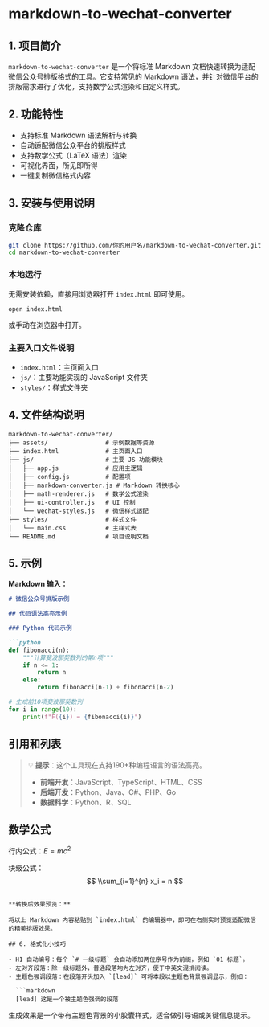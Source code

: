 # markdown-to-wechat-converter

## 1. 项目简介

`markdown-to-wechat-converter` 是一个将标准 Markdown 文档快速转换为适配微信公众号排版格式的工具。它支持常见的 Markdown 语法，并针对微信平台的排版需求进行了优化，支持数学公式渲染和自定义样式。

## 2. 功能特性
- 支持标准 Markdown 语法解析与转换
- 自动适配微信公众平台的排版样式
- 支持数学公式（LaTeX 语法）渲染
- 可视化界面，所见即所得
- 一键复制微信格式内容

## 3. 安装与使用说明

### 克隆仓库
```bash
git clone https://github.com/你的用户名/markdown-to-wechat-converter.git
cd markdown-to-wechat-converter
```

### 本地运行
无需安装依赖，直接用浏览器打开 `index.html` 即可使用。

```bash
open index.html
```
或手动在浏览器中打开。

### 主要入口文件说明
- `index.html`：主页面入口
- `js/`：主要功能实现的 JavaScript 文件夹
- `styles/`：样式文件夹

## 4. 文件结构说明

```
markdown-to-wechat-converter/
├── assets/                # 示例数据等资源
├── index.html             # 主页面入口
├── js/                    # 主要 JS 功能模块
│   ├── app.js             # 应用主逻辑
│   ├── config.js          # 配置项
│   ├── markdown-converter.js # Markdown 转换核心
│   ├── math-renderer.js   # 数学公式渲染
│   ├── ui-controller.js   # UI 控制
│   └── wechat-styles.js   # 微信样式适配
├── styles/                # 样式文件
│   └── main.css           # 主样式表
└── README.md              # 项目说明文档
```

## 5. 示例

**Markdown 输入：**
```markdown
# 微信公众号排版示例

## 代码语法高亮示例

### Python 代码示例

```python
def fibonacci(n):
    """计算斐波那契数列的第n项"""
    if n <= 1:
        return n
    else:
        return fibonacci(n-1) + fibonacci(n-2)

# 生成前10项斐波那契数列
for i in range(10):
    print(f"F({i}) = {fibonacci(i)}")
```

## 引用和列表

> 💡 **提示**：这个工具现在支持190+种编程语言的语法高亮。
> 
> - **前端开发**：JavaScript、TypeScript、HTML、CSS
> - **后端开发**：Python、Java、C#、PHP、Go
> - **数据科学**：Python、R、SQL

## 数学公式

行内公式：$E = mc^2$

块级公式：
$$ \\sum_{i=1}^{n} x_i = n $$
```

**转换后效果预览：**

将以上 Markdown 内容粘贴到 `index.html` 的编辑器中，即可在右侧实时预览适配微信的精美排版效果。

## 6. 格式化小技巧

- H1 自动编号：每个 `# 一级标题` 会自动添加两位序号作为前缀，例如 `01 标题`。
- 左对齐段落：除一级标题外，普通段落均为左对齐，便于中英文混排阅读。
- 主题色强调段落：在段落开头加入 `[lead]` 可将本段以主题色背景强调显示，例如：

  ```markdown
  [lead] 这是一个被主题色强调的段落
  ```

  生成效果是一个带有主题色背景的小胶囊样式，适合做引导语或关键信息提示。
